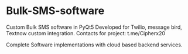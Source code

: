 # Bulk-SMS-software
Custom Bulk SMS software in PyQt5
Developed for Twilio, message bird, Textnow custom integration.
Contacts for project: 
t.me/Cipherx20

Complete Software implementations with cloud based backend services.
